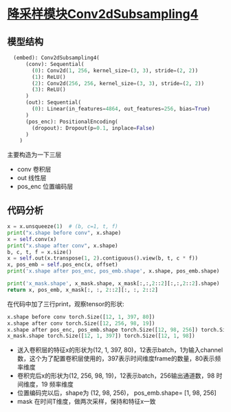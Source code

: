 # [降采样模块Conv2dSubsampling4](https://github.com/wjwever/gitblog/issues/42)

## 模型结构
```python  
  (embed): Conv2dSubsampling4(
      (conv): Sequential(
        (0): Conv2d(1, 256, kernel_size=(3, 3), stride=(2, 2))
        (1): ReLU()
        (2): Conv2d(256, 256, kernel_size=(3, 3), stride=(2, 2))
        (3): ReLU()
      )
      (out): Sequential(
        (0): Linear(in_features=4864, out_features=256, bias=True)
      )
      (pos_enc): PositionalEncoding(
        (dropout): Dropout(p=0.1, inplace=False)
      )
    )
```
主要构造为一下三层
* conv 卷积层
* out 线性层
* pos_enc 位置编码层
## 代码分析
```python
x = x.unsqueeze(1)  # (b, c=1, t, f)
print("x.shape before conv", x.shape)
x = self.conv(x)
print("x.shape after conv", x.shape)
b, c, t, f = x.size()
x = self.out(x.transpose(1, 2).contiguous().view(b, t, c * f))
x, pos_emb = self.pos_enc(x, offset)
print('x.shape after pos_enc, pos_emb.shape', x.shape, pos_emb.shape)

print('x_mask.shape', x_mask.shape, x_mask[:,:,2::2][:,:,2::2].shape)
return x, pos_emb, x_mask[:, :, 2::2][:, :, 2::2]
```
在代码中加了三行print，观察tensor的形状:
```python
x.shape before conv torch.Size([12, 1, 397, 80])
x.shape after conv torch.Size([12, 256, 98, 19])
x.shape after pos_enc, pos_emb.shape torch.Size([12, 98, 256]) torch.Size([1, 98, 256])
x_mask.shape torch.Size([12, 1, 397]) torch.Size([12, 1, 98])
```
* 送入卷积层的特征x的形状为(12, 1, 397, 80)，12表示batch，1为输入channel数，这个为了配置卷积层使用的，397表示时间维度frame的数量，80表示频率维度
* 卷积完后x的形状为(12, 256, 98, 19)，12表示batch，256输出通道数，98 时间维度，19 频率维度
* 位置编码完以后，shape为 (12, 98, 256)， pos_emb.shape= [1, 98, 256]
* mask 在时间T维度，做两次采样，保持和特征x一致